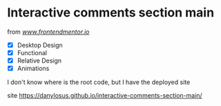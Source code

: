 # Interactive comments section main

from *www.frontendmentor.io*

- [x] Desktop Design
- [x] Functional
- [x] Relative Design
- [x] Animations

I don't know where is the root code, but I have the deployed site

site https://danylosus.github.io/interactive-comments-section-main/
